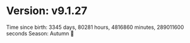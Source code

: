 # Version: v9.1.27
Time since birth: 3345 days, 80281 hours, 4816860 minutes, 289011600 seconds
Season: Autumn 🍁
